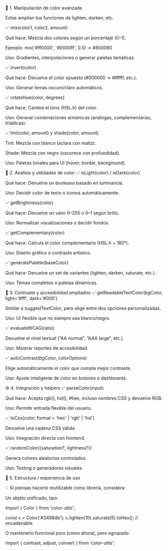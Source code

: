 🎨 1. Manipulación de color avanzada

Estas amplían tus funciones de lighten, darken, etc.

✅ mix(color1, color2, amount)

Qué hace: Mezcla dos colores según un porcentaje (0–1).

Ejemplo: mix('#ff0000', '#0000ff', 0.5) → #800080

Uso: Gradientes, interpolaciones o generar paletas temáticas.

✅ invert(color)

Qué hace: Devuelve el color opuesto (#000000 → #ffffff, etc.).

Uso: Generar temas oscuro/claro automáticos.

✅ rotateHue(color, degrees)

Qué hace: Cambia el tono (HSL.h) del color.

Uso: Generar combinaciones armónicas (análogas, complementarias, triádicas).

✅ tint(color, amount) y shade(color, amount)

Tint: Mezcla con blanco (aclara con matiz).

Shade: Mezcla con negro (oscurece con profundidad).

Uso: Paletas tonales para UI (hover, border, background).

🧠 2. Análisis y utilidades de color
✅ isLight(color) / isDark(color)

Qué hace: Devuelve un booleano basado en luminancia.

Uso: Decidir color de texto o íconos automáticamente.

✅ getBrightness(color)

Qué hace: Devuelve un valor 0–255 o 0–1 según brillo.

Uso: Normalizar visualizaciones o decidir fondos.

✅ getComplementary(color)

Qué hace: Calcula el color complementario (HSL.h + 180°).

Uso: Diseño gráfico o contraste artístico.

✅ generatePalette(baseColor)

Qué hace: Devuelve un set de variantes (lighten, darken, saturate, etc.).

Uso: Temas completos o paletas dinámicas.

📏 3. Contraste y accesibilidad ampliados
✅ getReadableTextColor(bgColor, light='#fff', dark='#000')

Similar a suggestTextColor, pero elige entre dos opciones personalizadas.

Uso: UI flexible que no siempre usa blanco/negro.

✅ evaluateWCAG(ratio)

Devuelve el nivel textual (“AA normal”, “AAA large”, etc.).

Uso: Mostrar reportes de accesibilidad.

✅ autoContrast(bgColor, colorOptions)

Elige automáticamente el color que cumpla mejor contraste.

Uso: Ajuste inteligente de color en botones o dashboards.

⚙️ 4. Integración y helpers
✅ parseColor(input)

Qué hace: Acepta rgb(), hsl(), #hex, incluso nombres CSS y devuelve RGB.

Uso: Permitir entrada flexible del usuario.

✅ toCss(color, format = 'hex' | 'rgb' | 'hsl')

Devuelve una cadena CSS válida.

Uso: Integración directa con frontend.

✅ randomColor({saturation?, lightness?})

Genera colores aleatorios controlados.

Uso: Testing o generadores visuales.

🧩 5. Estructura / experiencia de uso

💡 Si piensas hacerlo reutilizable como librería, considera:

Un objeto unificado, tipo:

import { Color } from 'color-utils';

const c = Color('#3498db');
c.lighten(10).saturate(5).toHex(); // encadenable


O mantenerlo funcional puro (como ahora), pero agrupado:

import { contrast, adjust, convert } from 'color-utils';